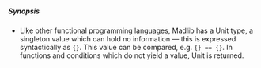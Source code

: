 ##### Synopsis
- Like other functional programming languages, Madlib has a Unit type, a singleton value which can hold no information — this is expressed syntactically as `{}`. This value can be compared, e.g. `{} == {}`. In functions and conditions which do not yield a value, Unit is returned.